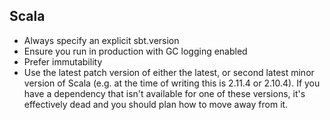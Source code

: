 Scala
-----

 * Always specify an explicit sbt.version
 * Ensure you run in production with GC logging enabled
 * Prefer immutability
 * Use the latest patch version of either the latest, or second latest minor version of Scala (e.g. at the time of writing this is 2.11.4 or 2.10.4). If you have a dependency that isn't available for one of these versions, it's effectively dead and you should plan how to move away from it. 

